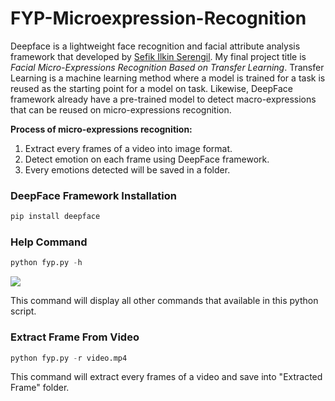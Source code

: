 # FYP-Microexpression-Recognition
Deepface is a lightweight face recognition and facial attribute analysis framework that developed by [Sefik Ilkin Serengil](http://https://github.com/serengil/deepface#face-recognition.com). My final project title is *Facial Micro-Expressions Recognition Based on Transfer Learning*. Transfer Learning is a machine learning method where a model is trained for a task is reused as the starting point for a model on task. Likewise, DeepFace framework already have a pre-trained model to detect macro-expressions that can be reused on micro-expressions recognition.

__Process of micro-expressions recognition:__
1. Extract every frames of a video into image format.
1. Detect emotion on each frame using DeepFace framework.
1. Every emotions detected will be saved in a folder.






### DeepFace Framework Installation

```python
pip install deepface
```

### Help Command
```python
python fyp.py -h
```
![](https://github.com/alvinlim99/FYP-Microexpression-Recognition/blob/main/icon/help.JPG)

This command will display all other commands that available in this python script.

### Extract Frame From Video
```python
python fyp.py -r video.mp4
```
This command will extract every frames of a video and save into "Extracted Frame" folder. 
